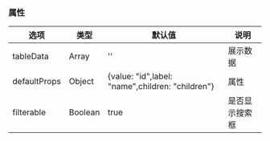 ### 属性

| 选项         | 类型   | 默认值                                           | 说明     |
| ------------ | ------ | ------------------------------------------------ | -------- |
| tableData    | Array  | ''                                               | 展示数据 |
| defaultProps | Object | {value: "id",label: "name",children: "children"} | 属性     |
| filterable | Boolean | true  | 是否显示搜索框    |
